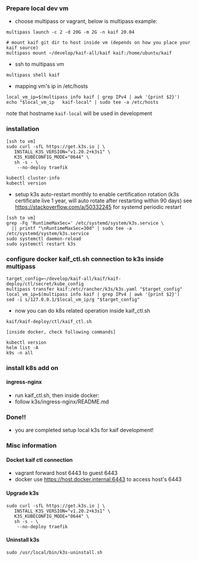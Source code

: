 ### Prepare local dev vm

* choose multipass or vagrant, below is multipass example:

```
multipass launch -c 2 -d 20G -m 2G -n kaif 20.04 

# mount kaif git dir to host inside vm (depends on how you place your kaif source)
multipass mount ~/develop/kaif-all/kaif kaif:/home/ubuntu/kaif
```

* ssh to multipass vm

```
multipass shell kaif
```

* mapping vm's ip in /etc/hosts

```
local_vm_ip=$(multipass info kaif | grep IPv4 | awk '{print $2}')
echo "$local_vm_ip   kaif-local" | sudo tee -a /etc/hosts
```

note that hostname `kaif-local` will be used in development

### installation

```
[ssh to vm]
sudo curl -sfL https://get.k3s.io | \
   INSTALL_K3S_VERSION="v1.20.2+k3s1" \
   K3S_KUBECONFIG_MODE="0644" \
   sh -s - \
    --no-deploy traefik

kubectl cluster-info
kubectl version
```

* setup k3s auto-restart monthly to enable certification rotation
  (k3s certificate live 1 year, will auto rotate after restarting within 90 days)
  see https://stackoverflow.com/a/50332245 for systemd periodic restart

```
[ssh to vm]
grep -Fq 'RuntimeMaxSec=' /etc/systemd/system/k3s.service \
  || printf "\nRuntimeMaxSec=30d" | sudo tee -a /etc/systemd/system/k3s.service
sudo systemctl daemon-reload
sudo systemctl restart k3s
```

### configure docker kaif_ctl.sh connection to k3s inside multipass

```
target_config=~/develop/kaif-all/kaif/kaif-deploy/ctl/secret/kube_config
multipass transfer kaif:/etc/rancher/k3s/k3s.yaml "$target_config" 
local_vm_ip=$(multipass info kaif | grep IPv4 | awk '{print $2}')
sed -i s/127.0.0.1/$local_vm_ip/g "$target_config"
```

* now you can do k8s related operation inside kaif_ctl.sh

```
kaif/kaif-deploy/ctl/kaif_ctl.sh

[inside docker, check following commands]

kubectl version
helm list -A
k9s -n all
```

### install k8s add on

#### ingress-nginx

* run kaif_ctl.sh, then inside docker:
* follow k3s/ingress-nginx/README.md

### Done!!

* you are completed setup local k3s for kaif development!

### Misc information

#### Docket kaif ctl connection

* vagrant forward host 6443 to guest 6443
* docker use https://host.docker.internal:6443 to access host's 6443

#### Upgrade k3s

```
sudo curl -sfL https://get.k3s.io | \
   INSTALL_K3S_VERSION="v1.20.2+k3s1" \
   K3S_KUBECONFIG_MODE="0644" \
   sh -s - \
    --no-deploy traefik

```

#### Uninstall k3s

```
sudo /usr/local/bin/k3s-uninstall.sh
```